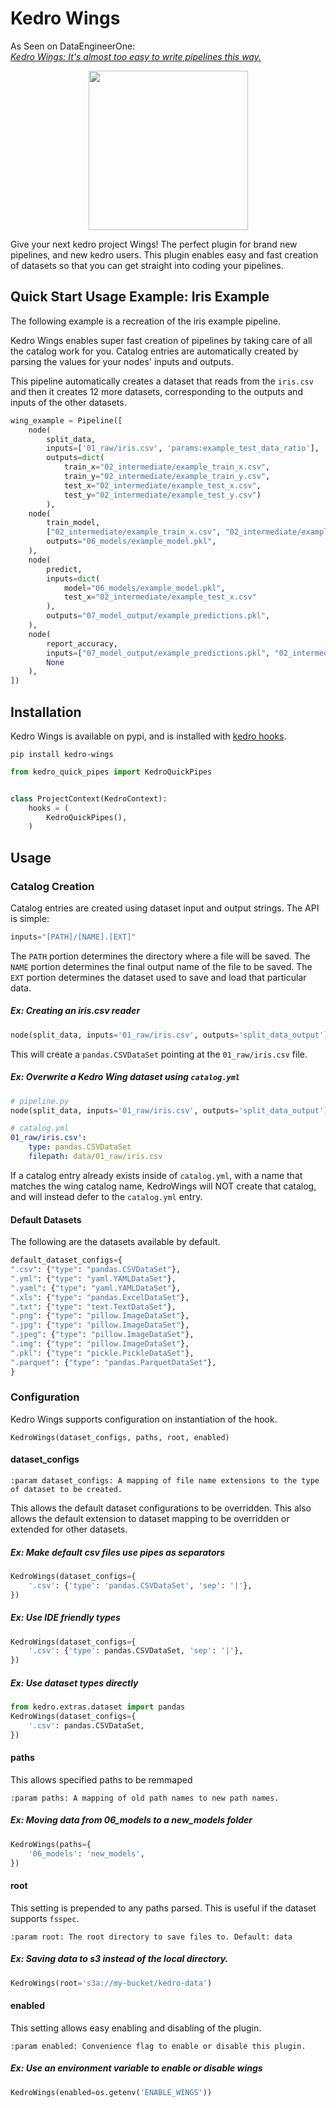 # Kedro Wings

As Seen on DataEngineerOne:  
*[Kedro Wings: It's almost too easy to write pipelines this way.](https://www.youtube.com/watch?v=p4ELo1tqbYY)*

<p align="center">
  <img width="255" src="https://github.com/tamsanh/kedro-wings/blob/master/images/kedro-wings.png">
</p>

Give your next kedro project Wings! The perfect plugin for brand new pipelines, and new kedro users.
This plugin enables easy and fast creation of datasets so that you can get straight into coding your pipelines.

## Quick Start Usage Example: Iris Example

The following example is a recreation of the iris example pipeline.

Kedro Wings enables super fast creation of pipelines by taking care of all the catalog work for you.
Catalog entries are automatically created by parsing the values for your nodes' inputs and outputs.

This pipeline automatically creates a dataset that reads from the `iris.csv` and then it creates 12 more datasets, corresponding to the outputs and inputs of the other datasets.

```python
wing_example = Pipeline([
    node(
        split_data,
        inputs=['01_raw/iris.csv', 'params:example_test_data_ratio'],
        outputs=dict(
            train_x="02_intermediate/example_train_x.csv",
            train_y="02_intermediate/example_train_y.csv",
            test_x="02_intermediate/example_test_x.csv",
            test_y="02_intermediate/example_test_y.csv")
        ),
    node(
        train_model,
        ["02_intermediate/example_train_x.csv", "02_intermediate/example_train_y.csv", "parameters"],
        outputs="06_models/example_model.pkl",
    ),
    node(
        predict,
        inputs=dict(
            model="06_models/example_model.pkl",
            test_x="02_intermediate/example_test_x.csv"
        ),
        outputs="07_model_output/example_predictions.pkl",
    ),
    node(
        report_accuracy,
        inputs=["07_model_output/example_predictions.pkl", "02_intermediate/example_test_y.csv"],
        None
    ),
])
```


## Installation

Kedro Wings is available on pypi, and is installed with [kedro hooks](https://kedro.readthedocs.io/en/latest/04_user_guide/15_hooks.html).

``` console
pip install kedro-wings
```

``` python
from kedro_quick_pipes import KedroQuickPipes


class ProjectContext(KedroContext):
    hooks = (
        KedroQuickPipes(),
    )
```


## Usage

### Catalog Creation

Catalog entries are created using dataset input and output strings. The API is simple:

```python
inputs="[PATH]/[NAME].[EXT]"
```

The `PATH` portion determines the directory where a file will be saved.
The `NAME` portion determines the final output name of the file to be saved.
The `EXT`  portion determines the dataset used to save and load that particular data.


##### Ex: Creating an iris.csv reader
```python
node(split_data, inputs='01_raw/iris.csv', outputs='split_data_output')
```

This will create a `pandas.CSVDataSet` pointing at the `01_raw/iris.csv` file.


##### Ex: Overwrite a Kedro Wing dataset using `catalog.yml`
```python
# pipeline.py
node(split_data, inputs='01_raw/iris.csv', outputs='split_data_output')
```

```yaml
# catalog.yml
01_raw/iris.csv':
    type: pandas.CSVDataSet
    filepath: data/01_raw/iris.csv
```

If a catalog entry already exists inside of `catalog.yml`, with a name that matches the wing catalog name,
KedroWings will NOT create that catalog, and will instead defer to the `catalog.yml` entry.


#### Default Datasets

The following are the datasets available by default.

```python
default_dataset_configs={
".csv": {"type": "pandas.CSVDataSet"},
".yml": {"type": "yaml.YAMLDataSet"},
".yaml": {"type": "yaml.YAMLDataSet"},
".xls": {"type": "pandas.ExcelDataSet"},
".txt": {"type": "text.TextDataSet"},
".png": {"type": "pillow.ImageDataSet"},
".jpg": {"type": "pillow.ImageDataSet"},
".jpeg": {"type": "pillow.ImageDataSet"},
".img": {"type": "pillow.ImageDataSet"},
".pkl": {"type": "pickle.PickleDataSet"},
".parquet": {"type": "pandas.ParquetDataSet"},
}
```

### Configuration

Kedro Wings supports configuration on instantiation of the hook.

```
KedroWings(dataset_configs, paths, root, enabled)
```

#### dataset_configs
```
:param dataset_configs: A mapping of file name extensions to the type of dataset to be created.

```

This allows the default dataset configurations to be overridden.
This also allows the default extension to dataset mapping to be overridden or extended for other datasets.

##### Ex: Make default csv files use pipes as separators

```python
KedroWings(dataset_configs={
    '.csv': {'type': 'pandas.CSVDataSet', 'sep': '|'},
})
```

##### Ex: Use IDE friendly types

```python
KedroWings(dataset_configs={
    '.csv': {'type': pandas.CSVDataSet, 'sep': '|'},
})
```

##### Ex: Use dataset types directly

```python
from kedro.extras.dataset import pandas
KedroWings(dataset_configs={
    '.csv': pandas.CSVDataSet,
})
```


#### paths

This allows specified paths to be remmaped

```
:param paths: A mapping of old path names to new path names.
```

##### Ex: Moving data from 06_models to a new_models folder

```python
KedroWings(paths={
    '06_models': 'new_models',
})
```

#### root
This setting is prepended to any paths parsed. This is useful if the dataset supports `fsspec`.

```
:param root: The root directory to save files to. Default: data
```

##### Ex: Saving data to s3 instead of the local directory.

``` python
KedroWings(root='s3a://my-bucket/kedro-data')
```


#### enabled
This setting allows easy enabling and disabling of the plugin.

```
:param enabled: Convenience flag to enable or disable this plugin.
```

##### Ex: Use an environment variable to enable or disable wings

``` python
KedroWings(enabled=os.getenv('ENABLE_WINGS'))
```

